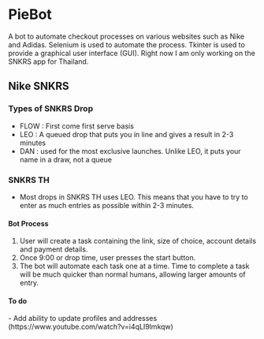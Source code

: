 # PieBot
A bot to automate checkout processes on various websites such as Nike and Adidas. Selenium is used to automate the process. Tkinter is used to provide a graphical user interface (GUI). Right now I am only working on the SNKRS app for Thailand.

<h2>Nike SNKRS</h2>

<h3>Types of SNKRS Drop</h3>

- FLOW : First come first serve basis
- LEO : A queued drop that puts you in line and gives a result in 2-3 minutes
- DAN : used for the most exclusive launches. Unlike LEO, it puts your name in a draw, not a queue

<h3>SNKRS TH</h3>

- Most drops in SNKRS TH uses LEO. This means that you have to try to enter as much entries as possible within 2-3 minutes.

<h4>Bot Process</h4>

1. User will create a task containing the link, size of choice, account details and payment details.
2. Once 9:00 or drop time, user presses the start button.
3. The bot will automate each task one at a time. Time to complete a task will be much quicker than normal humans, allowing larger amounts of entry.

<h4>To do</h4>
- Add ability to update profiles and addresses (https://www.youtube.com/watch?v=i4qLI9lmkqw)
